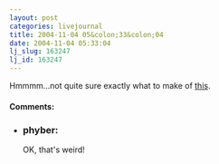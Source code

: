 ```yaml
---
layout: post
categories: livejournal
title: 2004-11-04 05&colon;33&colon;04
date: 2004-11-04 05:33:04
lj_slug: 163247
lj_id: 163247
---
```

Hmmmm...not quite sure exactly what to make of [this](http://www.nuklearpower.com/daily.php?date=041104).


<div id="comments"><h4>Comments:</h4><div class="lj-comments"><ul>
<li><h3>phyber: </h3>
<a id="comment-286"></a>
<p>OK, that's weird!</p>
</li>
</ul></div></div>
